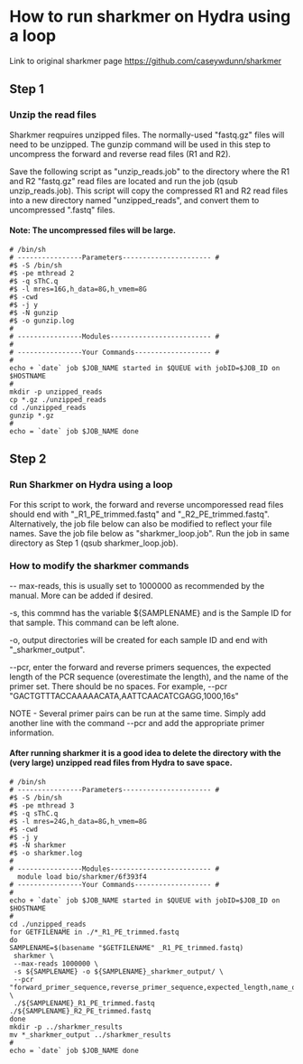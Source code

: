 # How to run sharkmer on Hydra using a loop

Link to original sharkmer page
https://github.com/caseywdunn/sharkmer

## Step 1
### Unzip the read files
Sharkmer reqpuires unzipped files. The normally-used "fastq.gz" files will need to be unzipped. The gunzip command will be used in this step to uncompress the forward and reverse read files (R1 and R2).

Save the following script as "unzip_reads.job" to the directory where the R1 and R2 "fastq.gz" read files are located and run the job (qsub unzip_reads.job). 
This script will copy the compressed R1 and R2 read files into a new directory named "unzipped_reads", and convert them to uncompressed ".fastq" files. 
#### Note: The uncompressed files will be large.

 ```
# /bin/sh
# ----------------Parameters---------------------- #
#$ -S /bin/sh
#$ -pe mthread 2
#$ -q sThC.q
#$ -l mres=16G,h_data=8G,h_vmem=8G
#$ -cwd
#$ -j y
#$ -N gunzip
#$ -o gunzip.log
#
# ----------------Modules------------------------- #
#
# ----------------Your Commands------------------- #
#
echo + `date` job $JOB_NAME started in $QUEUE with jobID=$JOB_ID on $HOSTNAME
#
mkdir -p unzipped_reads
cp *.gz ./unzipped_reads
cd ./unzipped_reads
gunzip *.gz
#
echo = `date` job $JOB_NAME done

```
## Step 2
 ### Run Sharkmer on Hydra using a loop
For this script to work, the forward and reverse uncomporessed read files should end with "_R1_PE_trimmed.fastq" and "_R2_PE_trimmed.fastq". Alternatively, the job file below can also be modified to reflect your file names. 
Save the job file below as "sharkmer_loop.job". Run the job in same directory as Step 1 (qsub sharkmer_loop.job).

### How to modify the sharkmer commands
-- max-reads, this is usually set to 1000000 as recommended by the manual. More can be added if desired.

-s, this commnd has the variable ${SAMPLENAME} and is the Sample ID for that sample. This command can be left alone.

-o, output directories will be created for each sample ID and end with "_sharkmer_output".

--pcr, enter the forward and reverse primers sequences, the expected length of the PCR sequence (overestimate the length), and the name of the primer set. There should be no spaces. For example, --pcr "GACTGTTTACCAAAAACATA,AATTCAACATCGAGG,1000,16s" 

NOTE - Several primer pairs can be run at the same time. Simply add another line with the command --pcr and add the appropriate primer information.

#### After running sharkmer it is a good idea to delete the directory with the (very large) unzipped read files from Hydra to save space.

```
# /bin/sh
# ----------------Parameters---------------------- #
#$ -S /bin/sh
#$ -pe mthread 3
#$ -q sThC.q
#$ -l mres=24G,h_data=8G,h_vmem=8G
#$ -cwd
#$ -j y
#$ -N sharkmer
#$ -o sharkmer.log
#
# ----------------Modules------------------------- #
  module load bio/sharkmer/6f393f4
# ----------------Your Commands------------------- #
#
echo + `date` job $JOB_NAME started in $QUEUE with jobID=$JOB_ID on $HOSTNAME
#
cd ./unzipped_reads
for GETFILENAME in ./*_R1_PE_trimmed.fastq
do 
SAMPLENAME=$(basename "$GETFILENAME" _R1_PE_trimmed.fastq)
 sharkmer \
 --max-reads 1000000 \
 -s ${SAMPLENAME} -o ${SAMPLENAME}_sharkmer_output/ \
 --pcr "forward_primer_sequence,reverse_primer_sequence,expected_length,name_of_primer" \
 ./${SAMPLENAME}_R1_PE_trimmed.fastq ./${SAMPLENAME}_R2_PE_trimmed.fastq 
done 
mkdir -p ../sharkmer_results
mv *_sharkmer_output ../sharkmer_results
#
echo = `date` job $JOB_NAME done
```
